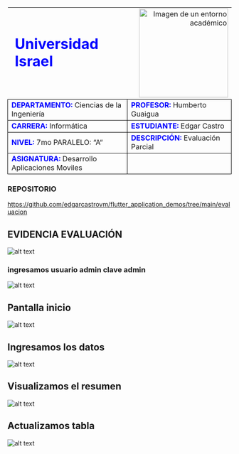 <table style="width:100%">
  <tr>
    <td style="font-size:2rem;" colspan=2><span style="color: blue; font-weight: bold;">Universidad Israel</span></td>
    <td style="text-align:right;"><img src="assets/logo.png" alt="Imagen de un entorno académico" width="200"></td>
  </tr>
  <tr>
    <td style="border: 1px solid black;" colspan=2><span style="color: blue; font-weight: bold;">DEPARTAMENTO:</span> Ciencias de la Ingeniería</td>
    <td style="border: 1px solid black;"><span style="color: blue; font-weight: bold;">PROFESOR:</span> Humberto Guaigua</td>
  </tr>
  <tr>
    <td style="border: 1px solid black;" colspan=2><span style="color: blue; font-weight: bold;">CARRERA:</span> Informática</td>
    <td style="border: 1px solid black;"><span style="color: blue; font-weight: bold;">ESTUDIANTE:</span> Edgar Castro</td>
  </tr>
  <tr>
    <td style="border: 1px solid black;" colspan=2><span style="color: blue; font-weight: bold;">NIVEL:</span> 7mo PARALELO: “A“</td>
    <td style="border: 1px solid black;"><span style="color: blue; font-weight: bold;">DESCRIPCIÓN:</span> Evaluación Parcial</td>
  </tr>
  <tr>
    <td style="border: 1px solid black;" colspan=2><span style="color: blue; font-weight: bold;">ASIGNATURA:</span> Desarrollo Aplicaciones Moviles</td>
    <td style="border: 1px solid black;"></td>
  </tr>
</table>

### REPOSITORIO

https://github.com/edgarcastrovm/flutter_application_demos/tree/main/evaluacion

## EVIDENCIA EVALUACIÓN

![alt text](images/image1.png)

### ingresamos usuario admin clave admin

![alt text](images/image2.png)

## Pantalla inicio

![alt text](images/image3.png)

## Ingresamos los datos

![alt text](images/image4.png)

## Visualizamos el resumen

![alt text](images/image5.png)

## Actualizamos tabla


![alt text](images/image6.png)
